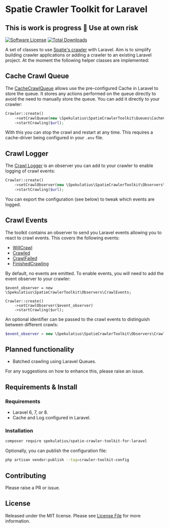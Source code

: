 # Spatie Crawler Toolkit for Laravel

## This is work is progress 🚧️ Use at own risk

[![Software License](https://img.shields.io/badge/license-MIT-brightgreen.svg?style=flat-square)](LICENSE.md)
[![Total Downloads](https://img.shields.io/packagist/dt/spekulatius/spatie-crawler-toolkit-for-laravel.svg?style=flat-square)](https://packagist.org/packages/spekulatius/spatie-crawler-toolkit-for-laravel)

A set of classes to use [Spatie's crawler](https://github.com/spatie/crawler) with Laravel. Aim is to simplify building crawler applications or adding a crawler to an existing Laravel project. At the moment the following helper classes are implemented:

## Cache Crawl Queue

The [CacheCrawlQueue](https://github.com/spekulatius/spatie-crawler-toolkit-for-laravel/blob/master/src/Queues/CacheCrawlQueue.php) allows use the pre-configured Cache in Laravel to store the queue. It stores any actions performed on the queue directly to avoid the need to manually store the queue. You can add it directly to your crawler:

```php
Crawler::create()
    ->setCrawlQueue(new \Spekulatius\SpatieCrawlerToolkit\Queues\CacheCrawlQueue($url))
    ->startCrawling($url);
```

With this you can stop the crawl and restart at any time. This requires a cache-driver being configured in your `.env` file.

## Crawl Logger

The [Crawl Logger](https://github.com/spekulatius/spatie-crawler-toolkit-for-laravel/blob/master/src/Observers/CrawlLogger.php) is an observer you can add to your crawler to enable logging of crawl events:

```php
Crawler::create()
    ->setCrawlObserver(new \Spekulatius\SpatieCrawlerToolkit\Observers\CrawlLogger)
    ->startCrawling($url);
```

You can export the configuration (see below) to tweak which events are logged.

## Crawl Events

The toolkit contains an observer to send you Laravel events allowing you to react to crawl events. This covers the following events:

- [WillCrawl](https://github.com/spekulatius/spatie-crawler-toolkit-for-laravel/blob/master/src/Events/WillCrawl.php)
- [Crawled](https://github.com/spekulatius/spatie-crawler-toolkit-for-laravel/blob/master/src/Events/Crawled.php)
- [CrawlFailed](https://github.com/spekulatius/spatie-crawler-toolkit-for-laravel/blob/master/src/Events/CrawlFailed.php)
- [FinishedCrawling](https://github.com/spekulatius/spatie-crawler-toolkit-for-laravel/blob/master/src/Events/FinishedCrawling.php)

By default, no events are emitted. To enable events, you will need to add the event observer to your crawler:

```
$event_observer = new \Spekulatius\SpatieCrawlerToolkit\Observers\CrawlEvents;

Crawler::create()
    ->setCrawlObserver($event_observer)
    ->startCrawling($url);
```

An optional identifier can be passed to the crawl events to distinguish between different crawls:

```php
$event_observer = new \Spekulatius\SpatieCrawlerToolkit\Observers\CrawlEvents('my-crawl');
```

## Planned functionality

- Batched crawling using Laravel Queues.

For any suggestions on how to enhance this, please raise an issue.

## Requirements & Install

### Requirements

- Laravel 6, 7, or 8.
- Cache and Log configured in Laravel.

### Installation

```bash
composer require spekulatius/spatie-crawler-toolkit-for-laravel
```

Optionally, you can publish the configuration file:

```bash
php artisan vendor:publish --tag=crawler-toolkit-config
```


## Contributing

Please raise a PR or issue.


## License

Released under the MIT license. Please see [License File](LICENSE.md) for more information.
